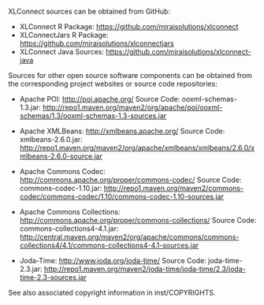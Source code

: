 XLConnect sources can be obtained from GitHub:

- XLConnect R Package: https://github.com/miraisolutions/xlconnect
- XLConnectJars R Package: https://github.com/miraisolutions/xlconnectjars
- XLConnect Java Sources: https://github.com/miraisolutions/xlconnect-java


Sources for other open source software components can be obtained from the corresponding project websites or source code repositories:

- Apache POI: http://poi.apache.org/
  Source Code:
  ooxml-schemas-1.3.jar: http://repo1.maven.org/maven2/org/apache/poi/ooxml-schemas/1.3/ooxml-schemas-1.3-sources.jar

- Apache XMLBeans: http://xmlbeans.apache.org/
  Source Code:
  xmlbeans-2.6.0.jar: http://repo1.maven.org/maven2/org/apache/xmlbeans/xmlbeans/2.6.0/xmlbeans-2.6.0-source.jar

- Apache Commons Codec: http://commons.apache.org/proper/commons-codec/
  Source Code:
  commons-codec-1.10.jar: http://repo1.maven.org/maven2/commons-codec/commons-codec/1.10/commons-codec-1.10-sources.jar
  
- Apache Commons Collections: http://commons.apache.org/proper/commons-collections/
  Source Code:
  commons-collections4-4.1.jar: http://central.maven.org/maven2/org/apache/commons/commons-collections4/4.1/commons-collections4-4.1-sources.jar

- Joda-Time: http://www.joda.org/joda-time/
  Source Code:
  joda-time-2.3.jar: http://repo1.maven.org/maven2/joda-time/joda-time/2.3/joda-time-2.3-sources.jar
  
See also associated copyright information in inst/COPYRIGHTS.